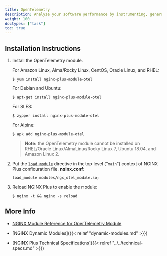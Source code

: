 ```yaml
---
title: OpenTelemetry
description: Analyze your software performance by instrumenting, generating, collecting, and exporting telemetry data.
weight: 100
doctypes: ["task"]
toc: true
---
```



<span id="install"></span>
## Installation Instructions

1. Install the OpenTelemetry module.

   For Amazon Linux, Alma/Rocky Linux, CentOS, Oracle Linux, and RHEL:
   
   ```shell
   $ yum install nginx-plus-module-otel
   ```
   
   For Debian and Ubuntu:
   
   ```shell
   $ apt-get install nginx-plus-module-otel
   ```

   For SLES:
   
   ```shell
   $ zypper install nginx-plus-module-otel
   ```
   For Alpine:

   ```shell
   $ apk add nginx-plus-module-otel
   ```

   > **Note:** the OpenTelemetry module cannot be installed on RHEL/Oracle Linux/AlmaLinux/Rocky Linux 7, Ubuntu 18.04, and Amazon Linux 2.

2. Put the [`load_module`](https://nginx.org/en/docs/ngx_core_module.html#load_module) directive in the top‑level (“`main`”) context of NGINX Plus configuration file, **nginx.conf**:

   ```nginx
   load_module modules/ngx_otel_module.so;
   ```

3. Reload NGINX Plus to enable the module:

   ```shell
   $ nginx -t && nginx -s reload
   ```


<span id="info"></span>
## More Info

* [NGINX Module Reference for OpenTelemetry Module](https://nginx.org/en/docs/ngx_otel_module.html)

* [NGINX Dynamic Modules]({{< relref "dynamic-modules.md" >}})

* [NGINX Plus Technical Specifications]({{< relref "../../technical-specs.md" >}})
